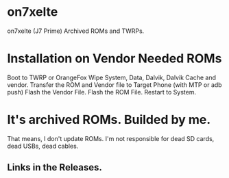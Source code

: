 # on7xelte
on7xelte (J7 Prime) Archived ROMs and TWRPs.

# Installation on Vendor Needed ROMs
Boot to TWRP or OrangeFox
Wipe System, Data, Dalvik, Dalvik Cache and vendor.
Transfer the ROM and Vendor file to Target Phone (with MTP or adb push)
Flash the Vendor File.
Flash the ROM File.
Restart to System. 

# It's archived ROMs. Builded by me.
That means, I don't update ROMs.
I'm not responsible for dead SD cards,
dead USBs, dead cables. 
## Links in the Releases.
